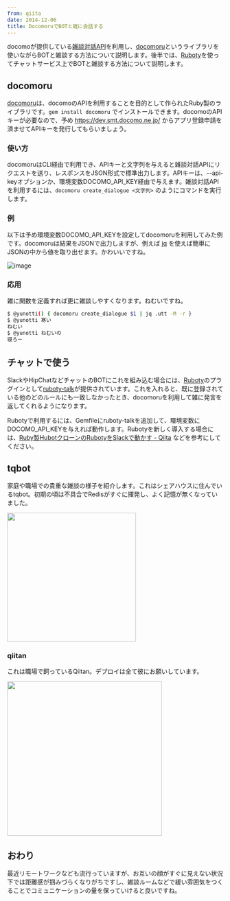 ```yaml
---
from: qiita
date: 2014-12-06
title: DocomoruでBOTと雑に会話する
---
```


docomoが提供している[雑談対話API](https://dev.smt.docomo.ne.jp/?p=docs.api.page&api_docs_id=5)を利用し、[docomoru](https://github.com/r7kamura/docomoru)というライブラリを使いながらBOTと雑談する方法について説明します。後半では、[Ruboty](https://github.com/r7kamura/ruboty)を使ってチャットサービス上でBOTと雑談する方法について説明します。

## docomoru
[docomoru](https://github.com/r7kamura/docomoru)は、docomoのAPIを利用することを目的として作られたRuby製のライブラリです。`gem install docomoru` でインストールできます。docomoのAPIキーが必要なので、予め https://dev.smt.docomo.ne.jp/ からアプリ登録申請を済ませてAPIキーを発行してもらいましょう。

### 使い方
docomoruはCLI経由で利用でき、APIキーと文字列を与えると雑談対話APIにリクエストを送り、レスポンスをJSON形式で標準出力します。APIキーは、--api-keyオプションか、環境変数DOCOMO_API_KEY経由で与えます。雑談対話APIを利用するには、`docomoru create_dialogue <文字列>` のようにコマンドを実行します。

### 例
以下は予め環境変数DOCOMO_API_KEYを設定してdocomoruを利用してみた例です。docomoruは結果をJSONで出力しますが、例えば [jq](http://stedolan.github.io/jq/) を使えば簡単にJSONの中から値を取り出せます。かわいいですね。

![image](https://qiita-image-store.s3.amazonaws.com/0/4365/2702e398-89d9-cf36-60da-e8e6cf71296b.png)

### 応用
雑に関数を定義すれば更に雑談しやすくなります。ねむいですね。

```sh
$ @yunotti() { docomoru create_dialogue $1 | jq .utt -M -r }
$ @yunotti 寒い
ねむい
$ @yunotti ねむいの
寝ろー
```

## チャットで使う
SlackやHipChatなどチャットのBOTにこれを組み込む場合には、[Ruboty](https://github.com/r7kamura/ruboty)のプラグインとして[ruboty-talk](https://github.com/r7kamura/ruboty-talk)が提供されています。これを入れると、既に登録されている他のどのルールにも一致しなかったとき、docomoruを利用して雑に発言を返してくれるようになります。

Rubotyで利用するには、Gemfileにruboty-talkを追加して、環境変数にDOCOMO_API_KEYを与えれば動作します。Rubotyを新しく導入する場合には、[Ruby製HubotクローンのRubotyをSlackで動かす - Qiita](http://qiita.com/r7kamura/items/8d1b98e28154de6030b9) などを参考にしてください。

## tqbot
家庭や職場での貴重な雑談の様子を紹介します。これはシェアハウスに住んでいるtqbot。初期の頃は不具合でRedisがすぐに揮発し、よく記憶が無くなっていました。

<img src="https://qiita-image-store.s3.amazonaws.com/0/4365/e6d87b0f-9cc5-9460-cd18-61c6675b0dc3.png" width="300">

### qiitan
これは職場で飼っているQiitan。デプロイは全て彼にお願いしています。

<img src="https://qiita-image-store.s3.amazonaws.com/0/4365/e4869074-4246-2908-2836-f39947e833ec.png" width="360">

## おわり
最近リモートワークなども流行っていますが、お互いの顔がすぐに見えない状況下では距離感が掴みづらくなりがちですし、雑談ルームなどで緩い雰囲気をつくることでコミュニケーションの量を保っていけると良いですね。

